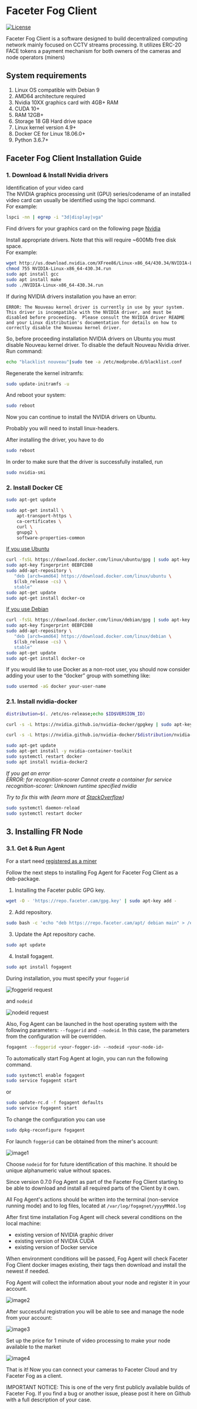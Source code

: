 # Faceter Fog Client

[![License](images/License-CC_BY--NC--ND_3.0-lightgrey.svg)](LICENSE)

Faceter Fog Client is a software designed to build decentralized computing network mainly focused on CCTV streams processing. It utilizes ERC-20 FACE tokens a payment mechanism for both owners of the cameras and node operators (miners) 

## System requirements

1. Linux OS compatible with Debian 9
2. AMD64 architecture required
3. Nvidia 10XX graphics card with 4GB+ RAM
4. CUDA 10+
5. RAM 12GB+
6. Storage 18 GB Hard drive space
7. Linux kernel version 4.9+
8. Docker CE for Linux 18.06.0+
9. Python 3.6.7+

## Faceter Fog Client Installation Guide

### 1. Download & Install Nvidia drivers

Identification of your video card  
The NVIDIA graphics processing unit (GPU) series/codename of an installed video card can usually be identified using the lspci command.  
For example:

```bash
lspci -nn | egrep -i "3d|display|vga"
```

Find drivers for your graphics card on the following page
[Nvidia](https://www.nvidia.com/DOWNLOAD/INDEX.ASPX?LANG=EN)

Install appropriate drivers. Note that this will require ~600Mb free disk space.  
For example:

```bash
wget http://us.download.nvidia.com/XFree86/Linux-x86_64/430.34/NVIDIA-Linux-x86_64-430.34.run  
chmod 755 NVIDIA-Linux-x86_64-430.34.run
sudo apt install gcc
sudo apt install make
sudo ./NVIDIA-Linux-x86_64-430.34.run
```

If during NVIDIA drivers installation you have an error:

```error
ERROR: The Nouveau kernel driver is currently in use by your system.  This driver is incompatible with the NVIDIA driver, and must be disabled before proceeding.  Please consult the NVIDIA driver README and your Linux distribution's documentation for details on how to correctly disable the Nouveau kernel driver.
```

So, before proceeding installation NVIDIA drivers on Ubuntu you must disable Nouveau kernel driver. To disable the default Nouveau Nvidia driver.
Run command:

```bash
echo "blacklist nouveau"|sudo tee -a /etc/modprobe.d/blacklist.conf
```

Regenerate the kernel initramfs:

```bash
sudo update-initramfs -u
```

And reboot your system:

```bash
sudo reboot
```

Now you can continue to install the NVIDIA drivers on Ubuntu.

Probably you will need to install linux-headers.

After installing the driver, you have to do

```bash
sudo reboot
```

In order to make sure that the driver is successfully installed, run

```bash
sudo nvidia-smi
```

### 2. Install Docker CE

```bash
sudo apt-get update
```

```bash
sudo apt-get install \
    apt-transport-https \
    ca-certificates \
    curl \
    gnupg2 \
    software-properties-common
```

[If you use Ubuntu](https://docs.docker.com/install/linux/docker-ce/ubuntu/)

```bash
curl -fsSL https://download.docker.com/linux/ubuntu/gpg | sudo apt-key add -
sudo apt-key fingerprint 0EBFCD88
sudo add-apt-repository \
   "deb [arch=amd64] https://download.docker.com/linux/ubuntu \
   $(lsb_release -cs) \
   stable"
sudo apt-get update
sudo apt-get install docker-ce
```

[If you use Debian](https://docs.docker.com/install/linux/docker-ce/ubuntu/)

```bash
curl -fsSL https://download.docker.com/linux/debian/gpg | sudo apt-key add -
sudo apt-key fingerprint 0EBFCD88
sudo add-apt-repository \
   "deb [arch=amd64] https://download.docker.com/linux/debian \
   $(lsb_release -cs) \
   stable"
sudo apt-get update
sudo apt-get install docker-ce
```

If you would like to use Docker as a non-root user, you should now consider adding your user to the “docker” group with something like:

```bash
sudo usermod -aG docker your-user-name
```

### 2.1. Install nvidia-docker

```bash
distribution=$(. /etc/os-release;echo $ID$VERSION_ID)

curl -s -L https://nvidia.github.io/nvidia-docker/gpgkey | sudo apt-key add -

curl -s -L https://nvidia.github.io/nvidia-docker/$distribution/nvidia-docker.list | sudo tee /etc/apt/sources.list.d/nvidia-docker.list
```

```bash
sudo apt-get update  
sudo apt-get install -y nvidia-container-toolkit
sudo systemctl restart docker
sudo apt install nvidia-docker2
```

_If you get an error  
ERROR: for recognition-scorer  Cannot create a container for service recognition-scorer: Unknown runtime specified nvidia_

_Try to fix this with (learn more at [StackOverflow](https://stackoverflow.com/questions/52865988/nvidia-docker-unknown-runtime-specified-nvidia))_

```bash
sudo systemctl daemon-reload
sudo systemctl restart docker
```

## 3. Installing FR Node

### 3.1. Get & Run Agent

For a start need [registered as a miner](https://fog.faceter.cam/miner/signup)

Follow the next steps to installing Fog Agent for Faceter Fog Client as a deb-package.

1. Installing the Faceter public GPG key.

```bash
wget -O - 'https://repo.faceter.cam/gpg.key' | sudo apt-key add -
```

2. Add repository.

```bash
sudo bash -c 'echo "deb https://repo.faceter.cam/apt/ debian main" > /etc/apt/sources.list.d/faceter.list'
```

3. Update the Apt repository cache.

```bash
sudo apt update
```

4. Install fogagent.

```bash
sudo apt install fogagent
```

During installation, you must specify your `foggerid`

![foggerid request](images/Image5.png)

and `nodeid`

![nodeid request](images/Image6.png)

Also, Fog Agent can be launched in the host operating system with the following parameters: `--foggerid` and `--nodeid`. In this case, the parameters from the configuration will be overridden.

```bash
fogagent --foggerid <your-fogger-id> --nodeid <your-node-id>
```

To automatically start Fog Agent at login, you can run the following command.

```bash
sudo systemctl enable fogagent
sudo service fogagent start
```

or

```bash
sudo update-rc.d -f fogagent defaults
sudo service fogagent start
```

To change the configuration you can use
```bash
sudo dpkg-reconfigure fogagent
```

For launch `foggerid` can be obtained from the miner's account:

![image1](images/Image1.png)

Choose `nodeid` for for future identification of this machine. It should be unique alphanumeric value without spaces.

Since version 0.7.0 Fog Agent as part of the Faceter Fog Client starting to be able to download and install all required parts of the Client by it own.

All Fog Agent's actions should be written into the terminal (non-service running mode) and to log files, located at
`/var/log/fogagnet/yyyyMMdd.log`

After first time installation Fog Agent will check several conditions on the local machine:
* existing version of NVIDIA graphic driver
* existing version of NVIDIA CUDA
* existing version of Docker service

When environment conditions will be passed, Fog Agent will check Faceter Fog Client docker images existing, their tags then download and install the newest if needed.

Fog Agent will collect the information about your node and register it in your account.

![image2](images/Image2.png)

After successful registration you will be able to see and manage the node from your account:

![image3](images/Image3.png)

Set up the price for 1 minute of video processing to make your node available to the market

![image4](images/Image4.png)

That is it! Now you can connect your cameras to Faceter Cloud and try Faceter Fog as a client.

IMPORTANT NOTICE: This is one of the very first publicly available builds of Faceter Fog. If you find a bug or another issue, please post it here on Github with a full description of your case.
